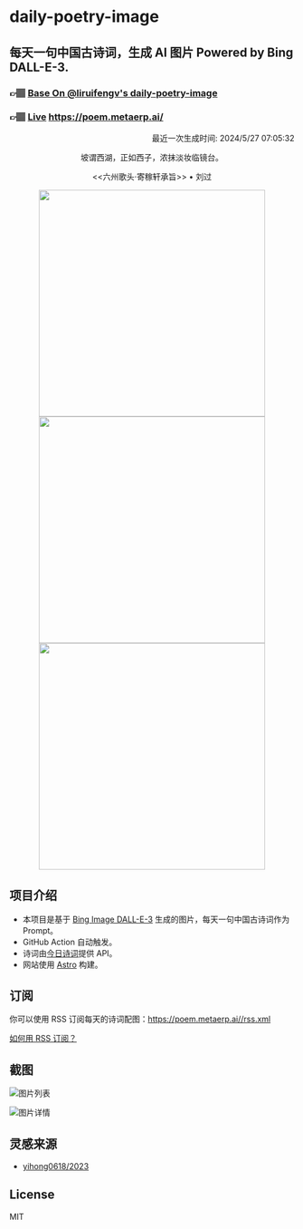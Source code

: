 
# daily-poetry-image

## 每天一句中国古诗词，生成 AI 图片 Powered by Bing DALL-E-3.

### 👉🏽 [Base On @liruifengv's daily-poetry-image](https://github.com/liruifengv/daily-poetry-image)

### 👉🏽 [Live](https://poem.metaerp.ai/) https://poem.metaerp.ai/

<p align="right">
  最近一次生成时间: 2024/5/27 07:05:32
</p>
<p align="center">
坡谓西湖，正如西子，浓抹淡妆临镜台。
</p>
<p align="center">
<<六州歌头·寄稼轩承旨>> • 刘过
</p>
<p align="center">
<img src="https://tse2.mm.bing.net/th/id/OIG4.qoJOqPashtTDDpGE.YfS" height="400" width="400" />
<img src="https://tse1.mm.bing.net/th/id/OIG4..LcI_rEnnHJaZO6cDByk" height="400" width="400" />
<img src="https://tse4.mm.bing.net/th/id/OIG4.EdDX0U74F1tkaP1vbjlw" height="400" width="400" />
</p>

## 项目介绍

-   本项目是基于 [Bing Image DALL-E-3](https://www.bing.com/images/create) 生成的图片，每天一句中国古诗词作为 Prompt。
-   GitHub Action 自动触发。
-   诗词由[今日诗词](https://www.jinrishici.com/)提供 API。
-   网站使用 [Astro](https://astro.build) 构建。

## 订阅

你可以使用 RSS 订阅每天的诗词配图：https://poem.metaerp.ai//rss.xml

[如何用 RSS 订阅？](https://zhuanlan.zhihu.com/p/55026716)

## 截图

![图片列表](./screenshots/01.png)

![图片详情](./screenshots/02.png)

## 灵感来源

-   [yihong0618/2023](https://github.com/yihong0618/2023)

## License

MIT
